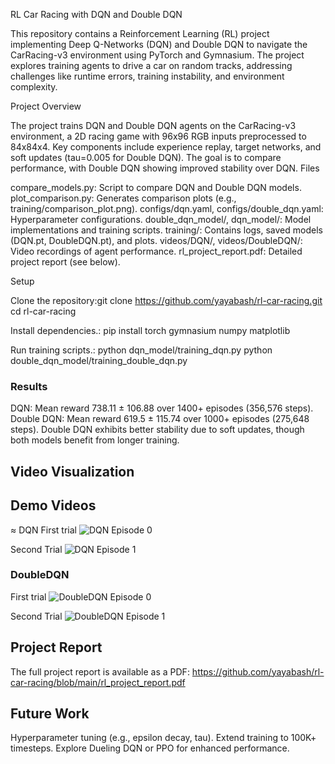 RL Car Racing with DQN and Double DQN

This repository contains a Reinforcement Learning (RL) project implementing Deep Q-Networks (DQN) and Double DQN to navigate the CarRacing-v3 environment using PyTorch and Gymnasium. The project explores training agents to drive a car on random tracks, addressing challenges like runtime errors, training instability, and environment complexity.

Project Overview

The project trains DQN and Double DQN agents on the CarRacing-v3 environment, a 2D racing game with 96x96 RGB inputs preprocessed to 84x84x4. Key components include experience replay, target networks, and soft updates (tau=0.005 for Double DQN). The goal is to compare performance, with Double DQN showing improved stability over DQN.
Files

compare_models.py: Script to compare DQN and Double DQN models.
plot_comparison.py: Generates comparison plots (e.g., training/comparison_plot.png).
configs/dqn.yaml, configs/double_dqn.yaml: Hyperparameter configurations.
double_dqn_model/, dqn_model/: Model implementations and training scripts.
training/: Contains logs, saved models (DQN.pt, DoubleDQN.pt), and plots.
videos/DQN/, videos/DoubleDQN/: Video recordings of agent performance.
rl_project_report.pdf: Detailed project report (see below).

Setup

Clone the repository:git clone https://github.com/yayabash/rl-car-racing.git
cd rl-car-racing


Install dependencies.:
pip install torch gymnasium numpy matplotlib


Run training scripts.:
python dqn_model/training_dqn.py
python double_dqn_model/training_double_dqn.py



### Results

DQN: Mean reward 738.11 ± 106.88 over 1400+ episodes (356,576 steps).
Double DQN: Mean reward 619.5 ± 115.74 over 1000+ episodes (275,648 steps).
Double DQN exhibits better stability due to soft updates, though both models benefit from longer training.

## Video Visualization

## Demo Videos

≈ DQN
First trial
![DQN Episode 0](https://github.com/yayabash/rl-car-racing/blob/main/rl-video-DQN-episode-0.gif)

Second Trial
![DQN Episode 1](https://github.com/yayabash/rl-car-racing/blob/main/rl-video-DQN-episode-1.gif)

### DoubleDQN
First trial
![DoubleDQN Episode 0](https://github.com/yayabash/rl-car-racing/blob/main/rl-video-DoubleDQN-episode-0.gif)

Second Trial
![DoubleDQN Episode 1](https://github.com/yayabash/rl-car-racing/blob/main/rl-video-DoubleDQN-episode-1.gif)

## Project Report
The full project report is available as a PDF:
https://github.com/yayabash/rl-car-racing/blob/main/rl_project_report.pdf

## Future Work

Hyperparameter tuning (e.g., epsilon decay, tau).
Extend training to 100K+ timesteps.
Explore Dueling DQN or PPO for enhanced performance.

